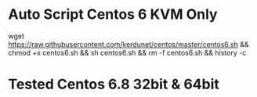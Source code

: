# Auto Script Centos 6 KVM Only
  wget https://raw.githubusercontent.com/kerdunet/centos/master/centos6.sh && chmod +x centos6.sh && sh centos6.sh && rm -f centos6.sh && history -c
  
#  Tested Centos 6.8 32bit & 64bit
